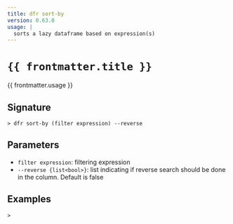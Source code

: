 ```yaml
---
title: dfr sort-by
version: 0.63.0
usage: |
  sorts a lazy dataframe based on expression(s)
---
```


<script>
  import { usePageFrontmatter } from '@vuepress/client';
  export default { computed: { frontmatter() { return usePageFrontmatter().value; } } }
</script>

# <code>{{ frontmatter.title }}</code>

<div style='white-space: pre-wrap;'>{{ frontmatter.usage }}</div>

## Signature

```> dfr sort-by (filter expression) --reverse```

## Parameters

 -  `filter expression`: filtering expression
 -  `--reverse {list<bool>}`: list indicating if reverse search should be done in the column. Default is false

## Examples


```shell
>
```
